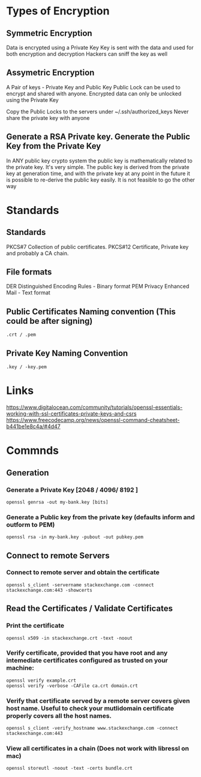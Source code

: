# Types of Encryption
## Symmetric Encryption
Data is encrypted using a Private Key
Key is sent with the data and used for both encryption and decryption
Hackers can sniff the key as well

## Assymetric Encryption
A Pair of keys - Private Key and Public Key
Public Lock can be used to encrypt and shared with anyone. Encrypted data can only be unlocked using the Private Key

Copy the Public Locks to the servers under ~/.ssh/authorized_keys
Never share the private key with anyone


## Generate a RSA Private key. Generate the Public Key from the Private Key
In ANY public key crypto system the public key is mathematically related to the private key. It's very simple. The public key is derived from the private key at generation time, and with the private key at any point in the future it is possible to re-derive the public key easily. It is not feasible to go the other way

# Standards
## Standards
PKCS#7 Collection of public certificates.
PKCS#12 Certificate, Private key and probably a CA chain.

## File formats
DER Distinguished Encoding Rules - Binary format
PEM Privacy Enhanced Mail - Text format

## Public Certificates Naming convention (This could be after signing)
    .crt / .pem

## Private Key Naming Convention
    .key / -key.pem

# Links
https://www.digitalocean.com/community/tutorials/openssl-essentials-working-with-ssl-certificates-private-keys-and-csrs
https://www.freecodecamp.org/news/openssl-command-cheatsheet-b441be1e8c4a/#4d47

# Commnds

## Generation
### Generate a Private Key [2048 / 4096/ 8192 ]
    openssl genrsa -out my-bank.key [bits]

### Generate a Public key from the private key (defaults inform and outform to PEM)
    openssl rsa -in my-bank.key -pubout -out pubkey.pem

## Connect to remote Servers
### Connect to remote server and obtain the certificate
    openssl s_client -servername stackexchange.com -connect stackexchange.com:443 -showcerts

## Read the Certificates / Validate Certificates
### Print the certificate
    openssl x509 -in stackexchange.crt -text -noout

### Verify certificate, provided that you have root and any intemediate certificates configured as trusted on your machine:
    openssl verify example.crt
    openssl verify -verbose -CAFile ca.crt domain.crt

### Verify that certificate served by a remote server covers given host name. Useful to check your mutlidomain certificate properly covers all the host names.
    openssl s_client -verify_hostname www.stackexchange.com -connect stackexchange.com:443

### View all certificates in a chain (Does not work with libressl on mac)
    openssl storeutl -noout -text -certs bundle.crt

